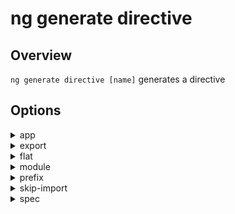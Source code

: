 <!-- Links in /docs/documentation should NOT have `.md` at the end, because they end up in our wiki at release. -->

# ng generate directive

## Overview
`ng generate directive [name]` generates a directive

## Options
<details>
  <summary>app</summary>
  <p>
    `--app` (alias: `-a`) _default value: 1st app_
  </p>
  <p>
    Specifies app name to use.
  </p>
</details>

<details>
  <summary>export</summary>
  <p>
    `--export` _default value: false_
  </p>
  <p>
    Specifies if declaring module exports the component.
  </p>
</details>

<details>
  <summary>flat</summary>
  <p>
    `--flat`
  </p>
  <p>
    Flag to indicate if a dir is created.
  </p>
</details>

<details>
  <summary>module</summary>
  <p>
    `--module` (alias: `-m`)
  </p>
  <p>
    Allows specification of the declaring module.
  </p>
</details>

<details>
  <summary>prefix</summary>
  <p>
    `--prefix`
  </p>
  <p>
    Specifies whether to use the prefix.
  </p>
</details>

<details>
  <summary>skip-import</summary>
  <p>
    `--skip-import`
  </p>
  <p>
    Allows for skipping the module import.
  </p>
</details>

<details>
  <summary>spec</summary>
  <p>
    `--spec`
  </p>
  <p>
    Specifies if a spec file is generated.
  </p>
</details>
